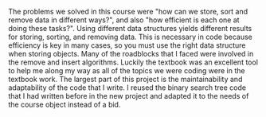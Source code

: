 The problems we solved in this course were "how can we store, sort and remove data in different ways?", and also "how efficient is each one at doing these tasks?". Using different data structures yields different results for storing, sorting, and removing data. This is necessary in code because efficiency is key in many cases, so you must use the right data structure when storing objects. Many of the roadblocks that I faced were involved in the remove and insert algorithms. Luckily the textbook was an excellent tool to help me along my way as all of the topics we were coding were in the textbook work. The largest part of this project is the maintainability and adaptability of the code that I write. I reused the binary search tree code that I had written before in the new project and adapted it to the needs of the course object instead of a bid. 
